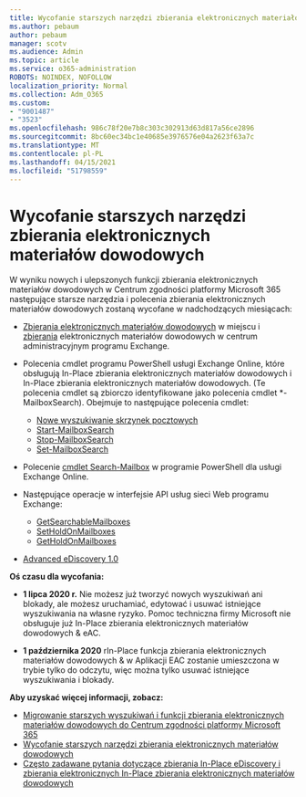 ```yaml
---
title: Wycofanie starszych narzędzi zbierania elektronicznych materiałów dowodowych
ms.author: pebaum
author: pebaum
manager: scotv
ms.audience: Admin
ms.topic: article
ms.service: o365-administration
ROBOTS: NOINDEX, NOFOLLOW
localization_priority: Normal
ms.collection: Adm_O365
ms.custom:
- "9001487"
- "3523"
ms.openlocfilehash: 986c78f20e7b8c303c302913d63d817a56ce2896
ms.sourcegitcommit: 8bc60ec34bc1e40685e3976576e04a2623f63a7c
ms.translationtype: MT
ms.contentlocale: pl-PL
ms.lasthandoff: 04/15/2021
ms.locfileid: "51798559"
---
```

# <a name="retirement-of-legacy-ediscovery-tools"></a>Wycofanie starszych narzędzi zbierania elektronicznych materiałów dowodowych

W wyniku nowych i ulepszonych funkcji zbierania elektronicznych materiałów dowodowych w Centrum zgodności platformy Microsoft 365 następujące starsze narzędzia i polecenia zbierania elektronicznych materiałów dowodowych zostaną wycofane w nadchodzących miesiącach:

- [Zbierania elektronicznych materiałów dowodowych](https://docs.microsoft.com/exchange/security-and-compliance/in-place-ediscovery/in-place-ediscovery) w miejscu i [zbierania](https://docs.microsoft.com/exchange/security-and-compliance/create-or-remove-in-place-holds) elektronicznych materiałów dowodowych w centrum administracyjnym programu Exchange.

- Polecenia cmdlet programu PowerShell usługi Exchange Online, które obsługują In-Place zbierania elektronicznych materiałów dowodowych i In-Place zbierania elektronicznych materiałów dowodowych. (Te polecenia cmdlet są zbiorczo identyfikowane jako polecenia cmdlet *-MailboxSearch). Obejmuje to następujące polecenia cmdlet:

    - [Nowe wyszukiwanie skrzynek pocztowych](https://docs.microsoft.com/powershell/module/exchange/policy-and-compliance-content-search/new-mailboxsearch)
    - [Start-MailboxSearch](https://docs.microsoft.com/powershell/module/exchange/policy-and-compliance-content-search/start-mailboxsearch)
    - [Stop-MailboxSearch](https://docs.microsoft.com/powershell/module/exchange/policy-and-compliance-content-search/stop-mailboxsearch)
    - [Set-MailboxSearch](https://docs.microsoft.com/powershell/module/exchange/policy-and-compliance-content-search/set-mailboxsearch)

- Polecenie [cmdlet Search-Mailbox](https://docs.microsoft.com/powershell/module/exchange/mailboxes/search-mailbox?view=exchange-ps) w programie PowerShell dla usługi Exchange Online.
- Następujące operacje w interfejsie API usług sieci Web programu Exchange:
    - [GetSearchableMailboxes](https://docs.microsoft.com/exchange/client-developer/web-service-reference/getsearchablemailboxes-operation)
    - [SetHoldOnMailboxes](https://docs.microsoft.com/exchange/client-developer/web-service-reference/setholdonmailboxes-operation)
    - [GetHoldOnMailboxes](https://docs.microsoft.com/exchange/client-developer/web-service-reference/getholdonmailboxes-operation)

- [Advanced eDiscovery 1.0](https://docs.microsoft.com/microsoft-365/compliance/office-365-advanced-ediscovery)

**Oś czasu dla wycofania:**
- **1 lipca 2020 r.** Nie możesz już tworzyć nowych wyszukiwań ani blokady, ale możesz uruchamiać, edytować i usuwać istniejące wyszukiwania na własne ryzyko. Pomoc techniczna firmy Microsoft nie obsługuje już In-Place zbierania elektronicznych materiałów dowodowych & eAC.
    
- **1 października 2020** rIn-Place funkcja zbierania elektronicznych materiałów dowodowych & w Aplikacji EAC zostanie umieszczona w trybie tylko do odczytu, więc można tylko usuwać istniejące wyszukiwania i blokady.

**Aby uzyskać więcej informacji, zobacz:**

 - [Migrowanie starszych wyszukiwań i funkcji zbierania elektronicznych materiałów dowodowych do Centrum zgodności platformy Microsoft 365](https://docs.microsoft.com/microsoft-365/compliance/migrate-legacy-ediscovery-searches-and-holds)
 - [Wycofanie starszych narzędzi zbierania elektronicznych materiałów dowodowych](https://docs.microsoft.com/microsoft-365/compliance/legacy-ediscovery-retirement)
 - [Często zadawane pytania dotyczące zbierania In-Place eDiscovery i zbierania elektronicznych In-Place zbierania elektronicznych materiałów dowodowych](https://docs.microsoft.com/microsoft-365/compliance/legacy-ediscovery-retirement#faqs-about-in-place-ediscovery-and-in-place-holds)



